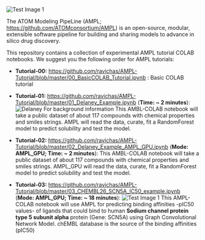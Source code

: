 
![Test Image 1](https://github.com/ravichas/AMPL-Tutorial/blob/master/Img/ATOM.PNG)

The ATOM Modeling PipeLine (AMPL; https://github.com/ATOMconsortium/AMPL) is an open-source, modular, extensible software pipeline for building and sharing models to advance in silico drug discovery.

This repository contains a collection of experimental AMPL tutorial COLAB notebooks. We suggest you the following order for AMPL tutorials:

* **Tutorial-00:** https://github.com/ravichas/AMPL-Tutorial/blob/master/00_BasicCOLAB_Tutorial.ipynb : Basic COLAB tutorial

* **Tutorial-01:** https://github.com/ravichas/AMPL-Tutorial/blob/master/01_Delaney_Example.ipynb (**Time: ~ 2 minutes**): 
![Delaney](https://github.com/ravichas/AMPL-Tutorial/blob/master/Img/DELANY.PNG)
For background information
This AMBL-COLAB notebook will take a public dataset of about 117 compounds with chemical properties and smiles strings. AMPL will read the data, curate, fit a RandomForest model to predict solubility and test the model. 

* **Tutorial-02:** https://github.com/ravichas/AMPL-Tutorial/blob/master/02_Delaney_Example_AMPL_GPU.ipynb (**Mode: AMPL_GPU; Time: ~ 2 minutes**): This AMBL-COLAB notebook will take a public dataset of about 117 compounds with chemical properties and smiles strings. AMPL_GPU will read the data, curate, fit a RandomForest model to predict solubility and test the model. 

* **Tutorial-03:** https://github.com/ravichas/AMPL-Tutorial/blob/master/03_CHEMBL26_SCN5A_IC50_example.ipynb (**Mode: AMPL_GPU; Time: ~ 18 minutes**): 
![Test Image 1](https://github.com/ravichas/AMPL-Tutorial/blob/master/Img/SCN5A.PNG)
This AMPL-COLAB notebook will use AMPL for predicting binding affinities -pIC50 values- of ligands that could bind to human **Sodium channel protein type 5 subunit alpha** protein (Gene: SCN5A) using Graph Convolutional Network Model. chEMBL database is the source of the binding affinities (pIC50)


